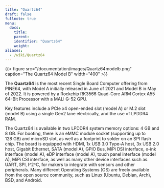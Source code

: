 ```yaml
---
title: "Quartz64"
draft: false
fullnote: true
menu:
  docs:
    title:
    parent:
    identifier: "Quartz64"
    weight:
aliases:
  - /wiki/Quartz64
---
```


{{< figure src="/documentation/images/Quartz64modelb.png" caption="The Quartz64 Model B" width="400" >}}

The **Quartz64** is the most recent Single Board Computer offering from PINE64, with Model A initially released in June of 2021 and Model B in May of 2022. It is powered by a Rockchip RK3566 Quad-Core ARM Cortex A55 64-Bit Processor with a MALI G-52 GPU.

Key features include a PCIe x4 open-ended slot (model A) or M.2 slot (model B) using a single Gen2 lane electrically, and the use of LPDDR4 RAM.

The Quartz64 is available in two LPDDR4 system memory options: 4&nbsp;GB and 8&nbsp;GB. For booting, there is an eMMC module socket (supporting up to 128&nbsp;GB) and microSD slot, as well as a footprint to solder on an SPI flash chip. The board is equipped with HDMI, 1x USB 3.0 Type-A host, 3x USB 2.0 host, Gigabit Ethernet, SATA (model A), GPIO Bus, MiPi DSI interface, e-ink interface (model A), eDP interface (model A), touch panel interface (model A), MiPi CSI interface, as well as many other device interfaces such as UART, SPI, I^2^C, for makers to integrate with sensors and other peripherals. Many different Operating Systems (OS) are freely available from the open source community, such as Linux (Ubuntu, Debian, Arch), BSD, and Android.
